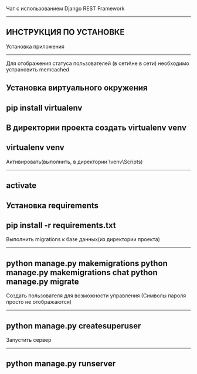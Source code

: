 
Чат с использованием Django REST Framework

-----------------------------
ИНСТРУКЦИЯ ПО УСТАНОВКЕ
-----------------------------



Установка приложения
______________________________________________________________________________________

Для отображения статуса пользователей (в сети\не в сети) необходимо устрановить memcached 



Установка виртуального окружения
--------------
pip install virtualenv
--------------


В директории проекта создать virtualenv venv
--------------------
virtualenv venv
-------------------


Активировать(выполнить, в директории \venv\Scripts\)

----------------------------
activate
-------------------------


Установка requirements
---------------------------
pip install -r requirements.txt
---------------------------

Выполнить migrations к базе данных(из директории проекта)

--------------------------------
python manage.py makemigrations
python manage.py makemigrations chat
python manage.py migrate
------------------------------

Создать пользователя для возможности управления
(Символы пароля просто не отображаются)

---------------------
python manage.py createsuperuser
---------------------


Запустить сервер

---------------------
python manage.py runserver
---------------------